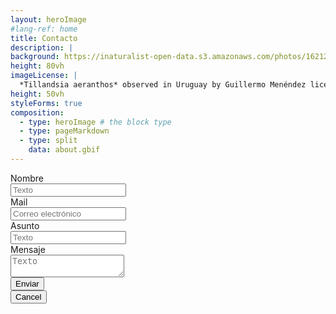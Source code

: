 ```yaml
---
layout: heroImage
#lang-ref: home
title: Contacto
description: |
background: https://inaturalist-open-data.s3.amazonaws.com/photos/162124693/original.jpg
height: 80vh
imageLicense: |
  *Tillandsia aeranthos* observed in Uruguay by Guillermo Menéndez licensed under [CC BY-NC](http://creativecommons.org/licenses/by-nc/4.0/) via [iNaturalist](https://www.gbif.org/occurrence/3772595479)
height: 50vh
styleForms: true
composition:
  - type: heroImage # the block type
  - type: pageMarkdown
  - type: split
    data: about.gbif
---
```



<form action="mailto:biodiversidata@gmail.com"
  method="POST"
  enctype="multipart/form-data"
  name="EmailForm">

  <div class="field">
    <label class="label">Nombre</label>
    <div class="control">
      <input class="input" type="text" placeholder="Texto">
    </div>
  </div>

  <div class="field">
    <label class="label">Mail</label>
    <div class="control has-icons-left has-icons-right">
      <input class="input" required type="email" placeholder="Correo electrónico">
      <span class="icon is-small is-left">
        <i class="fa fa-envelope"></i>
      </span>
      <span class="icon is-small is-right">
        <i class="fa fa-exclamation-triangle"></i>
      </span>
    </div>
  </div>

  <div class="field">
    <label class="label">Asunto</label>
    <div class="control">
      <input class="input" type="text" placeholder="Texto">
    </div>
  </div>

  <div class="field">
    <label class="label">Mensaje</label>
    <div class="control">
      <textarea class="textarea" placeholder="Texto"></textarea>
    </div>
  </div>

  <div class="field is-grouped">
    <div class="control">
      <button class="button is-primary">Enviar</button>
    </div>
    <div class="control">
      <button class="button is-link is-secondary">Cancel</button>
    </div>
  </div>

</form>
